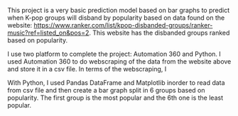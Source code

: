 This project is a very basic prediction model based on bar graphs to predict when K-pop groups will disband by popularity based on data found on the website: https://www.ranker.com/list/kpop-disbanded-groups/ranker-music?ref=listed_on&pos=2. This website has the disbanded groups ranked based on popularity. 

I use two platform to complete the project: Automation 360 and Python. I used Automation 360 to do webscraping of the data from the website above and store it in a csv file. In terms of the webscraping, I 

With Python, I used Pandas DataFrame and Matplotlib inorder to read data from csv file and then create a bar graph split in 6 groups based on popularity. The first group is the most popular and the 6th one is the least popular. 
